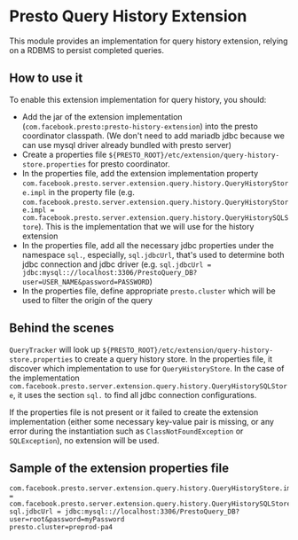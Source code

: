 # Presto Query History Extension

This module provides an implementation for query history extension, relying on a RDBMS to persist completed queries.

## How to use it

To enable this extension implementation for query history, you should:

* Add the jar of the extension implementation (`com.facebook.presto:presto-history-extension`) into the presto coordinator classpath. (We don't need to add mariadb jdbc because we can use mysql driver already bundled with presto server)
* Create a properties file `${PRESTO_ROOT}/etc/extension/query-history-store.properties` for presto coordinator.
* In the properties file, add the extension implementation property `com.facebook.presto.server.extension.query.history.QueryHistoryStore.impl` in the property file (e.g. `com.facebook.presto.server.extension.query.history.QueryHistoryStore.impl = com.facebook.presto.server.extension.query.history.QueryHistorySQLStore`). This is the implementation that we will use for the history extension
* In the properties file, add all the necessary jdbc properties under the namespace `sql.`, especially, `sql.jdbcUrl`, that's used to determine both jdbc connection and jdbc driver (e.g. `sql.jdbcUrl = jdbc:mysql:://localhost:3306/PrestoQuery_DB?user=USER_NAME&password=PASSWORD`)
* In the properties file, define appropriate `presto.cluster` which will be used to filter the origin of the query

## Behind the scenes

`QueryTracker` will look up `${PRESTO_ROOT}/etc/extension/query-history-store.properties` to create a query history store. In the properties file, it discover which implementation to use for `QueryHistoryStore`. In the case of the implementation `com.facebook.presto.server.extension.query.history.QueryHistorySQLStore`, it uses the section `sql.` to find all jdbc connection configurations.

If the properties file is not present or it failed to create the extension implementation (either some necessary key-value pair is missing, or any error during the instantiation such as `ClassNotFoundException` or `SQLException`), no extension will be used.

## Sample of the extension properties file

```
com.facebook.presto.server.extension.query.history.QueryHistoryStore.impl = com.facebook.presto.server.extension.query.history.QueryHistorySQLStore
sql.jdbcUrl = jdbc:mysql:://localhost:3306/PrestoQuery_DB?user=root&password=myPassword
presto.cluster=preprod-pa4
```